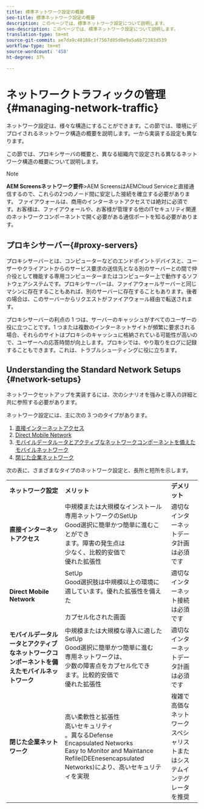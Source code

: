 ```yaml
---
title: 標準ネットワーク設定の概要
seo-title: 標準ネットワーク設定の概要
description: このページでは、標準ネットワーク設定について説明します。
seo-description: このページでは、標準ネットワーク設定について説明します。
translation-type: tm+mt
source-git-commit: ae7da9c48188c3f7567d05d0e9a5a6b72383d539
workflow-type: tm+mt
source-wordcount: '458'
ht-degree: 37%

---
```



# ネットワークトラフィックの管理 {#managing-network-traffic}

ネットワーク設定は、様々な構造にすることができます。この節では、環境にデプロイされるネットワーク構造の概要を説明します。一から実装する設定も異なります。

この節では、プロキシサーバの概要と、異なる組織内で設定される異なるネットワーク構造の概要について説明します。

>[!NOTE]
>**AEM Screensネットワーク要件&#x200B;**>AEM ScreensはAEMCloud Serviceと直接通信するので、これらの2つのノード間に安定した接続を確立する必要があります。 ファイアウォールは、商用のインターネットアクセスでは絶対に必須です。お客様は、ファイアウォールや、お客様が管理する他のITセキュリティ関連のネットワークコンポーネントで開く必要がある通信ポートを知る必要があります。

## プロキシサーバー{#proxy-servers}

プロキシサーバーとは、コンピューターなどのエンドポイントデバイスと、ユーザーやクライアントからのサービス要求の送信先となる別のサーバーとの間で仲介役として機能する専用コンピューターまたはコンピューター上で動作するソフトウェアシステムです。プロキシサーバーは、ファイアウォールサーバーと同じマシンに存在することもあれば、別のサーバーに存在することもあります。後者の場合は、このサーバーからリクエストがファイアウォール経由で転送されます。

プロキシサーバーの利点の 1 つは、サーバーのキャッシュがすべてのユーザーの役に立つことです。1 つまたは複数のインターネットサイトが頻繁に要求される場合、それらのサイトはプロキシのキャッシュに格納されている可能性が高いので、ユーザーへの応答時間が向上します。プロキシでは、やり取りをログに記録することもできます。これは、トラブルシューティングに役に立ちます。

## Understanding the Standard Network Setups {#network-setups}

ネットワークセットアップを実装するには、次のシナリオを強みと導入の詳細と共に参照する必要があります。

ネットワーク設定には、主に次の 3 つのタイプがあります。

1. [直接インターネットアクセス](/help/using/direct-internet-access.md)
1. [Direct Mobile Network](/help/using/mobile-network-setup.md)
1. [モバイルデータルータとアクティブなネットワークコンポーネントを備えたモバイルネットワーク](/help/using/mobile-network-setup-router.md)
1. [閉じた企業ネットワーク](/help/using/enclosed-corporate-network.md)

次の表に、さまざまなタイプのネットワーク設定と、長所と短所を示します。

<table>
 <tbody>
  <tr>
   <td><strong>ネットワーク設定</strong></td>
   <td><strong>メリット</strong></td>
   <td><strong>デメリット</strong></td>
  </tr>
  <tr>
   <td><strong>直接インターネットアクセス</strong></td>
   <td>中規模または大規模なインストール<br>専用ネットワークのSetUp<br>Good選択に簡単かつ簡単に進むことができ<br>ます。障害の発生点は<br>少なく、比較的安価で<br>優れた拡張性</td>
   <td>適切なインターネットデータ計画は必須です</td>
  </tr>
    <tr>
   <td><strong>Direct Mobile Network</strong></td>
   <td>SetUp<br>Good選択肢は中規模以上の環境に適しています。優れた拡張性を備えた<br><br>カプセル化された画面
</td>
   <td>適切なインターネット接続は必須です</td>
  </tr>
    <tr>
<tr>
   <td><strong>モバイルデータルータとアクティブなネットワークコンポーネントを備えたモバイルネットワーク</strong></td>
   <td>中規模または大規模な導入に適したSetUp<br>Good選択に簡単かつ簡単に進む<br>専用ネットワークは、<br>少数の障害点をカプセル化でき<br>ます。比較的安価で<br>優れた拡張性</br></td>
   <td>適切なインターネットデータ計画は必須です</td>
  </tr>
    <tr>

<td><strong>閉じた企業ネットワーク</strong></td>
   <td>高い柔軟性と拡張性<br>高いセキュリティ<br>。異なるDefense<br>Encapsulated Networks<br>Easy to Monitor and Maintance Refile(DEEnesencapsulated Networks)により、高いセキュリティを実現</td>
   <td>複雑で高価な<br>ネットワークスペシャリストまたはシステムインテグレータを推奨</td>
  </tr>
  </tr>
 </tbody>
</table>


